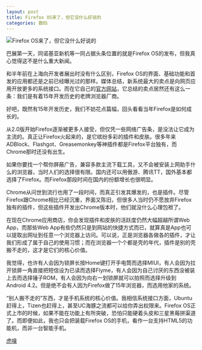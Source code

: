 ```yaml
---
layout: post
title: Firefox OS来了，但它没什么好说的
categories: 数码
---
```

![Firefox OS来了，但它没什么好说的](https://img.huxiucdn.com/portal/201302/25/1832116pwqwkfcwqo6zpk6.jpg?imageView2/1/w/887/h/500/|imageMogr2/strip/interlace/1/quality/85/format/jpg)

巴展第一天，同诺基亚新机等一同占据头条位置的就是Firefox OS的发布，但我真心觉得这不是什么重大新闻。

和半年前在上海向开发者展出时没有什么区别，Firefox OS的界面、基础功能和首发的应用都还是之前已经曝光过的那样。媒体总结，新系统最大的卖点是向网页应用开放更多的系统接口。而在它自己的[官方网站](http://www.mozilla.org/en-US/firefox/partners/#)，它总结的卖点居然还有这么一条：我们是有着15年开发历史的老牌浏览器厂商。

好吧，既然有15年开发历史，我们不妨花点篇幅，回头看看当年Firefox是如何成长的。

从2.0版开始Firefox逐渐被更多人接受，但仅凭一些网络广告条，是没法让它成为主流的。真正让Firefox火起来的，是它缤纷多彩的插件和皮肤。很多年来ADBlock、Flashgot、Greasemonkey等神插件都是Firefox平台独有，而Chrome那时还没有出生。

如果你要找一个帮你屏蔽广告，兼容多款主流下载工具，又不会被安装上网助手什么的浏览器，当时人们的选择很有限。国内还可以用傲游、腾讯TT，国外基本都选择了Firefox。而Firefox那段时间在国内的份额增长也很明显。

Chrome从问世到流行也用了一段时间，而真正引发其爆发的，也是插件。尽管Firefox跟Chrome相比已经沉重，界面又陈旧，但很多人当时仍不愿放弃Firefox独有的插件，但这些插件开发出Chrome版本时，他们就没什么心理包袱了。

在现在Chrome应用商店，你会发现插件和皮肤的活跃度仍然大幅超越所谓Web App，而那些Web App有些仍然只是到网站的快捷方式而已，就算真是App也可以提取出网址到任意一个浏览器上访问。可以说，正是浏览器各做各的插件，才让我们形成了属于自己的使用习惯；而在浏览器一个个都是壳的年代，插件是别的壳搬不走的，这才是它们的核心价值。

我觉得，也许有人会因为锁屏长按Home键打开手电筒而选择MIUI，有人会因为拉开锁屏一角直接把短信设为已读而选择Flyme，有人会因为自己讨厌的东西没被装上去而选择锤子ROM，有人会因为向右一划锁屏就可以拍照而选择升级到Android 4.2。但是绝不会有人因为Firefox做了15年浏览器，而选用他家的系统。

“别人搬不走的”东西，才是手机系统的核心价值。我相信系统接口方面，Ubuntu赶得上，Tizen也赶得上，甚至UC海豚之流都可以给你弄出权限来。Firefox OS正式上市的时候，如果不能在功能上有所突破，恐怕只能硬着头皮和三星黑莓拼渠道了。而即便如此，我也只会把装载Firefox OS的手机，看作一台支持HTML5的功能机，而非一台智能手机。

[虎嗅](https://www.huxiu.com/article/10591.html)